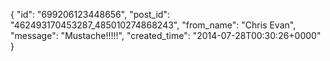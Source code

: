  {
   "id": "699206123448656",
   "post_id": "462493170453287_485010274868243",
   "from_name": "Chris Evan",
   "message": "Mustache!!!!!",
   "created_time": "2014-07-28T00:30:26+0000"
 }
